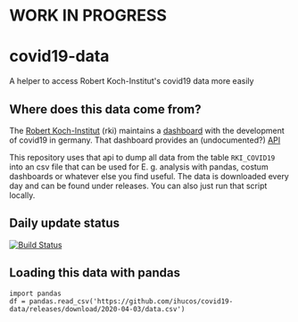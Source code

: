 # WORK IN PROGRESS

# covid19-data
A helper to access Robert Koch-Institut's covid19 data more easily

## Where does this data come from?
The [Robert Koch-Institut](https://www.rki.de/) (rki) maintains a [dashboard](https://experience.arcgis.com/experience/478220a4c454480e823b17327b2bf1d4) with the development of covid19 in germany.
That dashboard provides an (undocumented?) [API](https://services7.arcgis.com/mOBPykOjAyBO2ZKk/arcgis/rest/services/RKI_COVID19/FeatureServer/0/query)

This repository uses that api to dump all data from the table `RKI_COVID19` into an csv file that can be used for E. g. analysis with pandas, costum dashboards or whatever else you find useful. The data is downloaded every day and can be found under releases. You can also just run that script locally.


## Daily update status
[![Build Status](https://travis-ci.org/ihucos/covid19-data.svg?branch=master)](https://travis-ci.org/ihucos/covid19-data)

## Loading this data with pandas
```
import pandas
df = pandas.read_csv('https://github.com/ihucos/covid19-data/releases/download/2020-04-03/data.csv')
```
